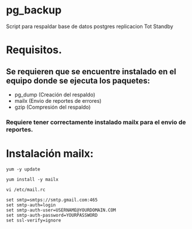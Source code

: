 # pg_backup
Script para respaldar base de datos postgres replicacion Tot Standby

# Requisitos.

## Se requieren que se encuentre instalado en el equipo donde se ejecuta los paquetes:

- pg_dump (Creación del respaldo)
- mailx (Envio de reportes de errores)
- gzip (Compresión del respaldo)

### Requiere tener correctamente instalado mailx para el envio de reportes.


# Instalación mailx:

```shell
yum -y update
```

```shell
yum install -y mailx
```

```shell
vi /etc/mail.rc
```
```
set smtp=smtps://smtp.gmail.com:465
set smtp-auth=login
set smtp-auth-user=USERNAME@YOURDOMAIN.COM
set smtp-auth-password=YOURPASSWORD
set ssl-verify=ignore
```
